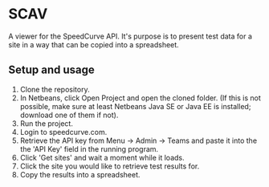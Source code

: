 # SCAV
A viewer for the SpeedCurve API. It's purpose is to present test data for a site in a way that can be copied into a spreadsheet.

## Setup and usage
1. Clone the repository.
1. In Netbeans, click Open Project and open the cloned folder. (If this is not possible, make sure at least Netbeans Java SE or Java EE is installed; download one of them if not).
1. Run the project.
1. Login to speedcurve.com.
1. Retrieve the API key from Menu -> Admin -> Teams and paste it into the the 'API Key' field in the running program.
1. Click 'Get sites' and wait a moment while it loads.
1. Click the site you would like to retrieve test results for.
1. Copy the results into a spreadsheet.
